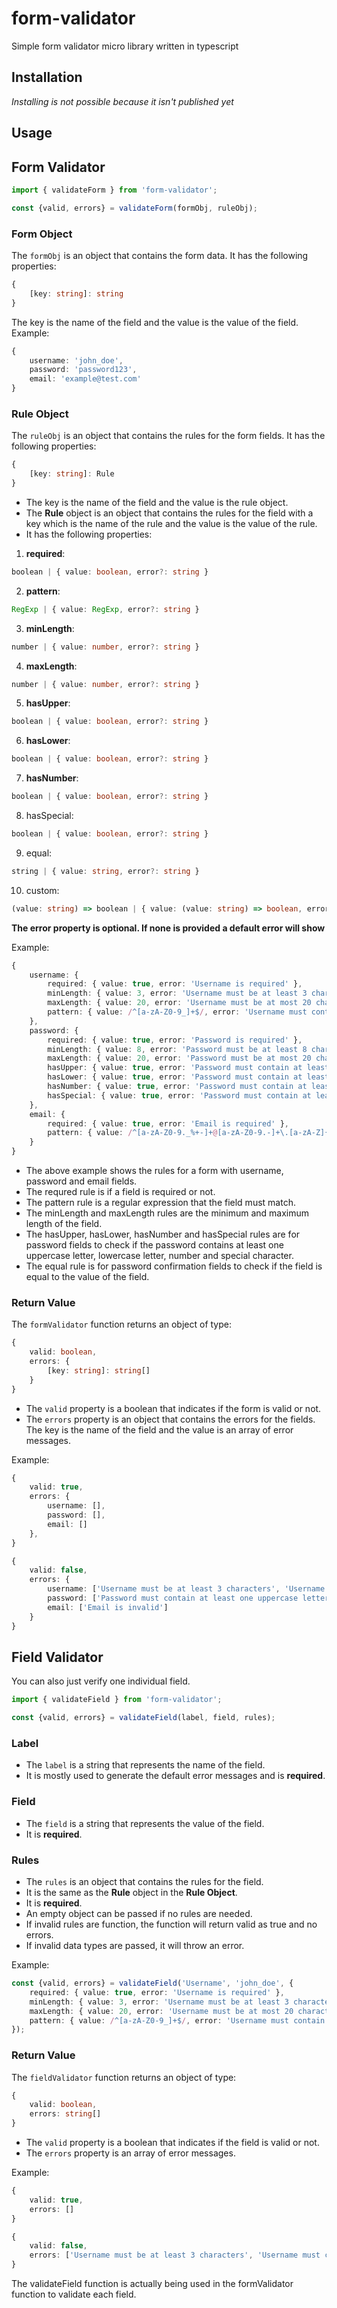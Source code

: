 # form-validator

Simple form validator micro library written in typescript

## Installation
_Installing is not possible because it isn't published yet_

## Usage
## Form Validator
```typescript
import { validateForm } from 'form-validator';

const {valid, errors} = validateForm(formObj, ruleObj);
```

### Form Object
The `formObj` is an object that contains the form data. It has the following properties:
```typescript
{
    [key: string]: string
}
```
The key is the name of the field and the value is the value of the field.
Example:
```typescript
{
    username: 'john_doe',
    password: 'password123',
    email: 'example@test.com'
}
```

### Rule Object
The `ruleObj` is an object that contains the rules for the form fields. It has the following properties:
```typescript
{
    [key: string]: Rule
}
```
- The key is the name of the field and the value is the rule object.
- The __Rule__ object is an object that contains the rules for the field with a key which is the name of the rule and the value is the value of the rule.
- It has the following properties:

1. **required**:
```typescript
boolean | { value: boolean, error?: string }
```
2. **pattern**:
```typescript
RegExp | { value: RegExp, error?: string }
```
3. **minLength**:
```typescript
number | { value: number, error?: string }
```
4. **maxLength**:
```typescript
number | { value: number, error?: string }
```
5. **hasUpper**:
```typescript
boolean | { value: boolean, error?: string }
```
6. **hasLower**:
```typescript
boolean | { value: boolean, error?: string }
```
7. **hasNumber**:
```typescript
boolean | { value: boolean, error?: string }
```
8. hasSpecial:
```typescript
boolean | { value: boolean, error?: string }
```
9. equal:
```typescript
string | { value: string, error?: string }
```
10. custom:
```typescript
(value: string) => boolean | { value: (value: string) => boolean, error?: string }
```
__The error property is optional. If none is provided a default error will show__

Example:
```typescript
{
    username: {
        required: { value: true, error: 'Username is required' },
        minLength: { value: 3, error: 'Username must be at least 3 characters' },
        maxLength: { value: 20, error: 'Username must be at most 20 characters' },
        pattern: { value: /^[a-zA-Z0-9_]+$/, error: 'Username must contain only letters, numbers and underscores' }
    },
    password: {
        required: { value: true, error: 'Password is required' },
        minLength: { value: 8, error: 'Password must be at least 8 characters' },
        maxLength: { value: 20, error: 'Password must be at most 20 characters' },
        hasUpper: { value: true, error: 'Password must contain at least one uppercase letter' },
        hasLower: { value: true, error: 'Password must contain at least one lowercase letter' },
        hasNumber: { value: true, error: 'Password must contain at least one number' },
        hasSpecial: { value: true, error: 'Password must contain at least one special character' }
    },
    email: {
        required: { value: true, error: 'Email is required' },
        pattern: { value: /^[a-zA-Z0-9._%+-]+@[a-zA-Z0-9.-]+\.[a-zA-Z]{2,}$/, error: 'Email is invalid' }
    }
}
```
- The above example shows the rules for a form with username, password and email fields.
- The requred rule is if a field is required or not.
- The pattern rule is a regular expression that the field must match.
- The minLength and maxLength rules are the minimum and maximum length of the field.
- The hasUpper, hasLower, hasNumber and hasSpecial rules are for password fields to check if the password contains at least one uppercase letter, lowercase letter, number and special character.
- The equal rule is for password confirmation fields to check if the field is equal to the value of the field.

### Return Value
The `formValidator` function returns an object of type:
```typescript
{
    valid: boolean,
    errors: {
        [key: string]: string[]
    }
}
```

- The `valid` property is a boolean that indicates if the form is valid or not.
- The `errors` property is an object that contains the errors for the fields. The key is the name of the field and the value is an array of error messages.

Example:
```typescript
{
    valid: true,
    errors: {
        username: [],
        password: [],
        email: []
    },
}
```
```typescript
{
    valid: false,
    errors: {
        username: ['Username must be at least 3 characters', 'Username must contain only letters, numbers and underscores'],
        password: ['Password must contain at least one uppercase letter', 'Password must contain at least one special character'],
        email: ['Email is invalid']
    }
}
```

## Field Validator
You can also just verify one individual field.
```typescript
import { validateField } from 'form-validator';

const {valid, errors} = validateField(label, field, rules);
```

### Label
- The `label` is a string that represents the name of the field.
- It is mostly used to generate the default error messages and is __required__.

### Field
- The `field` is a string that represents the value of the field.
- It is __required__.

### Rules
- The `rules` is an object that contains the rules for the field.
- It is the same as the __Rule__ object in the __Rule Object__.
- It is __required__.
- An empty object can be passed if no rules are needed.
- If invalid rules are function, the function will return valid as true and no errors.
- If invalid data types are passed, it will throw an error.

Example:
```typescript
const {valid, errors} = validateField('Username', 'john_doe', {
    required: { value: true, error: 'Username is required' },
    minLength: { value: 3, error: 'Username must be at least 3 characters' },
    maxLength: { value: 20, error: 'Username must be at most 20 characters' },
    pattern: { value: /^[a-zA-Z0-9_]+$/, error: 'Username must contain only letters, numbers and underscores' }
});
```

### Return Value
The `fieldValidator` function returns an object of type:
```typescript
{
    valid: boolean,
    errors: string[]
}
```

- The `valid` property is a boolean that indicates if the field is valid or not.
- The `errors` property is an array of error messages.

Example:
```typescript
{
    valid: true,
    errors: []
}
```
```typescript
{
    valid: false,
    errors: ['Username must be at least 3 characters', 'Username must contain only letters, numbers and underscores']
}
```

The validateField function is actually being used in the formValidator function to validate each field.
